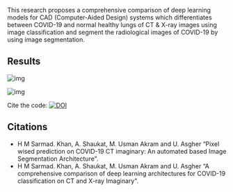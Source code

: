 This research proposes a comprehensive comparison of deep learning models for CAD (Computer-Aided Design) systems which differentiates between COVID-19 and normal healthy lungs of CT &amp; X-ray images using image classification and segment the radiological images of COVID-19 by using image segmentation.

## Results
![img](https://github.com/akmmes/MHealth-CLassification-Segmentation-of-COVID-19-using-Deep-Learning-Architectures/blob/main/Results%20and%20Diagrams/segmented%20images%20(Ground%20Truth%20vs%20Predicted).png)

![img](https://github.com/akmmes/MHealth-CLassification-Segmentation-of-COVID-19-using-Deep-Learning-Architectures/blob/main/Results%20and%20Diagrams/Pixelwise%20Accuracy%20Reuslt%20%22medical%20segmentation%20dataset%22.png)



Cite the code:  [![DOI](https://zenodo.org/badge/588248652.svg)](https://zenodo.org/badge/latestdoi/588248652)


## Citations
* H M Sarmad. Khan, A. Shaukat, M. Usman Akram and U. Asgher “Pixel wised prediction on COVID-19 CT imaginary: An automated based Image Segmentation Architecture".
* H M Sarmad. Khan, A. Shaukat, M. Usman Akram and U. Asgher “A comprehensive comparison of deep learning architectures for COVID-19 classification on CT and X-ray Imaginary".
